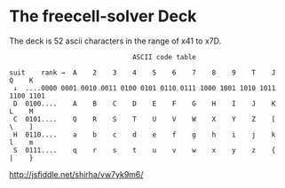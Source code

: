# The freecell-solver Deck

The deck is 52 ascii characters in the range of x41 to x7D.

```
                               ASCII code table

suit    rank →  A    2    3    4    5    6    7    8    9    T    J    Q    K
 ↓  ....0000 0001 0010 0011 0100 0101 0110 0111 1000 1001 1010 1011 1100 1101
 D  0100....    A    B    C    D    E    F    G    H    I    J    K    L    M
 C  0101....    Q    R    S    T    U    V    W    X    Y    Z    [    \    ]
 H  0110....    a    b    c    d    e    f    g    h    i    j    k    l    m
 S  0111....    q    r    s    t    u    v    w    x    y    z    {    |    }

```

http://jsfiddle.net/shirha/vw7yk9m6/
